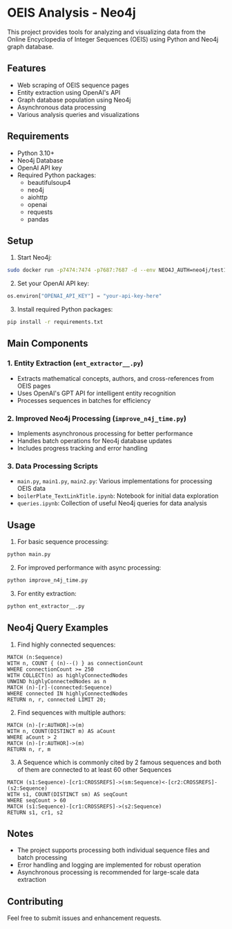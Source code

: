 # OEIS Analysis - Neo4j

This project provides tools for analyzing and visualizing data from the Online Encyclopedia of Integer Sequences (OEIS) using Python and Neo4j graph database.

## Features

- Web scraping of OEIS sequence pages
- Entity extraction using OpenAI's API
- Graph database population using Neo4j
- Asynchronous data processing
- Various analysis queries and visualizations

## Requirements

- Python 3.10+
- Neo4j Database
- OpenAI API key
- Required Python packages:
  - beautifulsoup4
  - neo4j
  - aiohttp
  - openai
  - requests
  - pandas

## Setup

1. Start Neo4j:
```bash
sudo docker run -p7474:7474 -p7687:7687 -d --env NEO4J_AUTH=neo4j/test1234 neo4j:latest
```

2. Set your OpenAI API key:
```python
os.environ["OPENAI_API_KEY"] = "your-api-key-here"
```

3. Install required Python packages:
```bash
pip install -r requirements.txt
```

## Main Components

### 1. Entity Extraction (`ent_extractor__.py`)
- Extracts mathematical concepts, authors, and cross-references from OEIS pages
- Uses OpenAI's GPT API for intelligent entity recognition
- Processes sequences in batches for efficiency

### 2. Improved Neo4j Processing (`improve_n4j_time.py`)
- Implements asynchronous processing for better performance
- Handles batch operations for Neo4j database updates
- Includes progress tracking and error handling

### 3. Data Processing Scripts
- `main.py`, `main1.py`, `main2.py`: Various implementations for processing OEIS data
- `boilerPlate_TextLinkTitle.ipynb`: Notebook for initial data exploration
- `queries.ipynb`: Collection of useful Neo4j queries for data analysis

## Usage

1. For basic sequence processing:
```python
python main.py
```

2. For improved performance with async processing:
```python
python improve_n4j_time.py
```

3. For entity extraction:
```python
python ent_extractor__.py
```

## Neo4j Query Examples

1. Find highly connected sequences:
```cypher
MATCH (n:Sequence)
WITH n, COUNT { (n)--() } as connectionCount
WHERE connectionCount >= 250
WITH COLLECT(n) as highlyConnectedNodes
UNWIND highlyConnectedNodes as n
MATCH (n)-[r]-(connected:Sequence)
WHERE connected IN highlyConnectedNodes
RETURN n, r, connected LIMIT 20;
```

2. Find sequences with multiple authors:
```cypher
MATCH (n)-[r:AUTHOR]->(m)
WITH n, COUNT(DISTINCT m) AS aCount
WHERE aCount > 2
MATCH (n)-[r:AUTHOR]->(m)
RETURN n, r, m
```

3. A Sequence which is commonly cited by 2 famous sequences and both of them are connected to at least 60 other Sequences
```cypher
MATCH (s1:Sequence)-[cr1:CROSSREFS]->(sm:Sequence)<-[cr2:CROSSREFS]-(s2:Sequence) 
WITH s1, COUNT(DISTINCT sm) AS seqCount
WHERE seqCount > 60
MATCH (s1:Sequence)-[cr1:CROSSREFS]->(s2:Sequence) 
RETURN s1, cr1, s2
```

## Notes

- The project supports processing both individual sequence files and batch processing
- Error handling and logging are implemented for robust operation
- Asynchronous processing is recommended for large-scale data extraction

## Contributing

Feel free to submit issues and enhancement requests.


